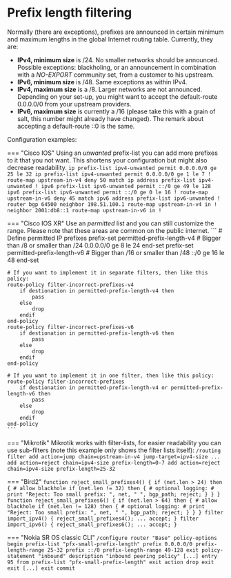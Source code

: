 # Prefix length filtering

Normally (there are exceptions), prefixes are announced in certain minimum and maximum lengths in the global Internet routing table. Currently, they are:

- **IPv4, minimum size** is /24. No smaller networks should be announced. Possible exceptions: blackholing, or an announcement in combination with a *NO-EXPORT* community set, from a customer to his upstream.
- **IPv6, minimum size** is /48. Same exceptions as within IPv4.
- **IPv4, maximum size** is a /8. Larger networks are not announced. Depending on your set-up, you might want to accept the default-route 0.0.0.0/0 from your upstream providers.
- **IPv6, maximum size** is currently a /16 (please take this with a grain of salt, this number might already have changed). The remark about accepting a default-route ::0 is the same.

Configuration examples:

=== "Cisco IOS"
    Using an *unwanted* prefix-list you can add  more prefixes to it that you not want. This shortens your configuration but might also decrease readability.
    ```
    ip prefix-list ipv4-unwanted permit 0.0.0.0/0 ge 25 le 32
    ip prefix-list ipv4-unwanted permit 0.0.0.0/0 ge 1 le 7
    !
    route-map upstream-in-v4 deny 50
        match ip address prefix-list ipv4-unwanted
    !
    ipv6 prefix-list ipv6-unwanted permit ::/0 ge 49 le 128
    ipv6 prefix-list ipv6-unwanted permit ::/0 ge 0 le 16
    !
    route-map upstream-in-v6 deny 45
        match ipv6 address prefix-list ipv6-unwanted
    !
    router bgp 64500
        neighbor 198.51.100.1 route-map upstream-in-v4 in
        !
        neighbor 2001:db8::1 route-map upstream-in-v6 in
        !
    ```

=== "Cisco IOS XR"
    Use an *permitted* list and you can still customize the range. Please note that these areas are common on the public internet.
    ```
    # Define permitted IP prefixes
    prefix-set permitted-prefix-length-v4
        # Bigger than /8 or smaller than /24
        0.0.0.0/0 ge 8 le 24
    end-set
    prefix-set permitted-prefix-length-v6
        # Bigger than /16 or smaller than /48
        ::/0 ge 16 le 48
    end-set
    
    # If you want to implement it in separate filters, then like this policy:
    route-policy filter-incorrect-prefixes-v4
        if destionation in permitted-prefix-length-v4 then
            pass
        else
            drop
        endif
    end-policy
    route-policy filter-incorrect-prefixes-v6
        if destionation in permitted-prefix-length-v6 then
            pass
        else
            drop
        endif
    end-policy
    
    # If you want to implement it in one filter, then like this policy:
    route-policy filter-incorrect-prefixes
        if destionation in permitted-prefix-length-v4 or permitted-prefix-length-v6 then
            pass
        else
            drop
        endif
    end-policy
    ```

=== "Mikrotik"
    Mikrotik works with filter-lists, for easier readability you can use sub-filters (note this example only shows the filter lists itself):
    ```
    /routing filter
    add action=jump chain=upstream-in-v4 jump-target=ipv4-size
    ...
    add action=reject chain=ipv4-size prefix-length=0-7
    add action=reject chain=ipv4-size prefix-length=25-32
    ```

=== "Bird2"
    ```
    function reject_small_prefixes4()
    {
      if (net.len > 24) then {
        # allow blackhole
        if (net.len != 32) then {
          # optional logging:
          # print "Reject: Too small prefix: ", net, " ", bgp_path;
          reject;
        }
      }
    }
    function reject_small_prefixes6()
    {
      if (net.len > 64) then {
        # allow blackhole
        if (net.len != 128) then {
          # optional logging:
          # print "Reject: Too small prefix: ", net, " ", bgp_path;
          reject;
        }
      }
    }
    filter import_ipv4() {
      reject_small_prefixes4();
      ...
      accept;
    }
    filter import_ipv6() {
      reject_small_prefixes6();
      ...
      accept;
    }
    ```

=== "Nokia SR OS classic CLI"
    ```
    /configure router "Base" policy-options
    begin
            prefix-list "pfx-small-prefix-length"
                prefix 0.0.0.0/0 prefix-length-range 25-32
                prefix ::/0 prefix-length-range 49-128
            exit
            policy-statement "inbound"
                description "inbound peering policy"
                [...]
                entry 95
                    from
                        prefix-list "pfx-small-prefix-length"
                    exit
                    action drop
                    exit
                exit
                [...]
            exit
    commit
    ```

